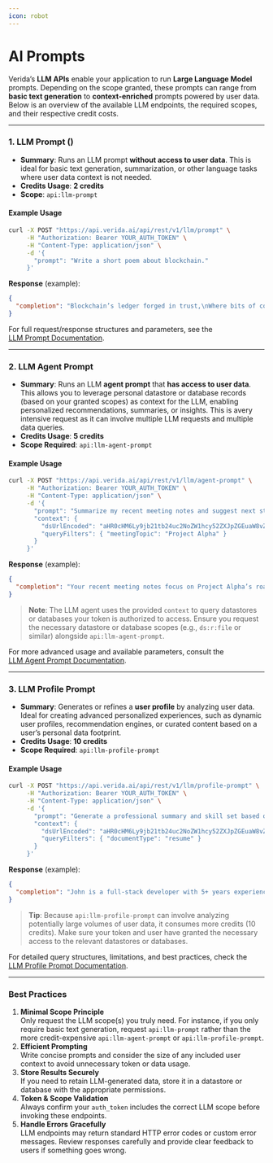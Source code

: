 ```yaml
---
icon: robot
---
```


# AI Prompts

Verida’s **LLM APIs** enable your application to run **Large Language Model** prompts. Depending on the scope granted, these prompts can range from **basic text generation** to **context-enriched** prompts powered by user data. Below is an overview of the available LLM endpoints, the required scopes, and their respective credit costs.

***

### 1. LLM Prompt ()

* **Summary**: Runs an LLM prompt **without access to user data**. This is ideal for basic text generation, summarization, or other language tasks where user data context is not needed.
* **Credits Usage**: **2 credits**
* **Scope**: `api:llm-prompt`

#### Example Usage

```bash
curl -X POST "https://api.verida.ai/api/rest/v1/llm/prompt" \
     -H "Authorization: Bearer YOUR_AUTH_TOKEN" \
     -H "Content-Type: application/json" \
     -d '{
       "prompt": "Write a short poem about blockchain."
     }'
```

**Response** (example):

```json
{
  "completion": "Blockchain’s ledger forged in trust,\nWhere bits of code hold knowledge robust,\nConnecting minds across the globe,\nEmpowering dreams in digital robe."
}
```

For full request/response structures and parameters, see the\
[LLM Prompt Documentation](https://user-apis.verida.network/#934196b1-7136-4f27-a593-0750bcfe6fa9).

***

### 2. LLM Agent Prompt

* **Summary**: Runs an LLM **agent prompt** that **has access to user data**. This allows you to leverage personal datastore or database records (based on your granted scopes) as context for the LLM, enabling personalized recommendations, summaries, or insights. This is avery intensive request as it can involve multiple LLM requests and multiple data queries.
* **Credits Usage**: **5 credits**
* **Scope Required**: `api:llm-agent-prompt`

#### Example Usage

```bash
curl -X POST "https://api.verida.ai/api/rest/v1/llm/agent-prompt" \
     -H "Authorization: Bearer YOUR_AUTH_TOKEN" \
     -H "Content-Type: application/json" \
     -d '{
       "prompt": "Summarize my recent meeting notes and suggest next steps.",
       "context": {
         "dsUrlEncoded": "aHR0cHM6Ly9jb21tb24uc2NoZW1hcy52ZXJpZGEuaW8vZmlsZS92MC4xLjAvc2NoZW1hLmpzb24=", 
         "queryFilters": { "meetingTopic": "Project Alpha" }
       }
     }'
```

**Response** (example):

```json
{
  "completion": "Your recent meeting notes focus on Project Alpha’s roadmap. Key takeaways include ... Next recommended steps:..."
}
```

> **Note**: The LLM agent uses the provided `context` to query datastores or databases your token is authorized to access. Ensure you request the necessary datastore or database scopes (e.g., `ds:r:file` or similar) alongside `api:llm-agent-prompt`.

For more advanced usage and available parameters, consult the\
[LLM Agent Prompt Documentation](https://user-apis.verida.network/#934196b1-7136-4f27-a593-0750bcfe6fa9).

***

### 3. LLM Profile Prompt

* **Summary**: Generates or refines a **user profile** by analyzing user data. Ideal for creating advanced personalized experiences, such as dynamic user profiles, recommendation engines, or curated content based on a user’s personal data footprint.
* **Credits Usage**: **10 credits**
* **Scope Required**: `api:llm-profile-prompt`

#### Example Usage

```bash
curl -X POST "https://api.verida.ai/api/rest/v1/llm/profile-prompt" \
     -H "Authorization: Bearer YOUR_AUTH_TOKEN" \
     -H "Content-Type: application/json" \
     -d '{
       "prompt": "Generate a professional summary and skill set based on user’s resume data.",
       "context": {
         "dsUrlEncoded": "aHR0cHM6Ly9jb21tb24uc2NoZW1hcy52ZXJpZGEuaW8vZmlsZS92MC4xLjAvc2NoZW1hLmpzb24=", 
         "queryFilters": { "documentType": "resume" }
       }
     }'
```

**Response** (example):

```json
{
  "completion": "John is a full-stack developer with 5+ years experience in React, Node.js, and blockchain..."
}
```

> **Tip**: Because `api:llm-profile-prompt` can involve analyzing potentially large volumes of user data, it consumes more credits (10 credits). Make sure your token and user have granted the necessary access to the relevant datastores or databases.

For detailed query structures, limitations, and best practices, check the\
[LLM Profile Prompt Documentation](https://user-apis.verida.network/#934196b1-7136-4f27-a593-0750bcfe6fa9).

***

### Best Practices

1. **Minimal Scope Principle**\
   Only request the LLM scope(s) you truly need. For instance, if you only require basic text generation, request `api:llm-prompt` rather than the more credit-expensive `api:llm-agent-prompt` or `api:llm-profile-prompt`.
2. **Efficient Prompting**\
   Write concise prompts and consider the size of any included user context to avoid unnecessary token or data usage.
3. **Store Results Securely**\
   If you need to retain LLM-generated data, store it in a datastore or database with the appropriate permissions.
4. **Token & Scope Validation**\
   Always confirm your `auth_token` includes the correct LLM scope before invoking these endpoints.
5. **Handle Errors Gracefully**\
   LLM endpoints may return standard HTTP error codes or custom error messages. Review responses carefully and provide clear feedback to users if something goes wrong.
